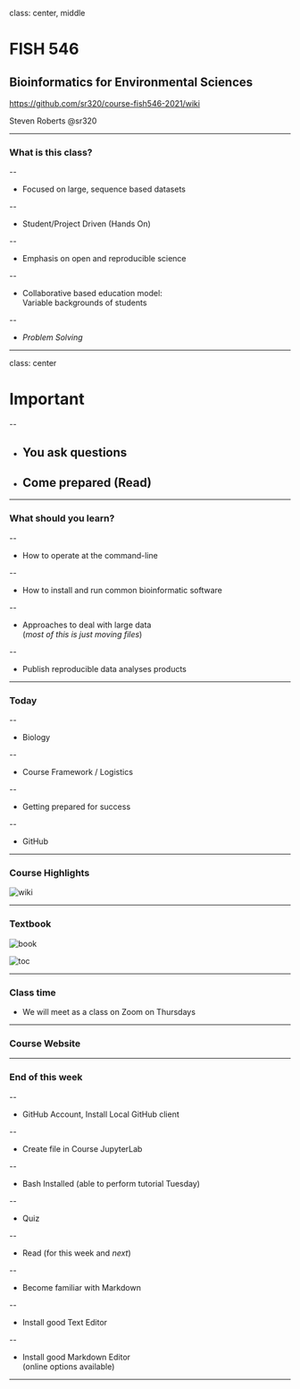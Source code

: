 class: center, middle

# FISH 546
## Bioinformatics for Environmental Sciences

https://github.com/sr320/course-fish546-2021/wiki


Steven Roberts
@sr320

---

### What is this class?
--

- Focused on large, sequence based datasets

--

- Student/Project Driven (Hands On)

--

- Emphasis on open and reproducible science


--

- Collaborative based education model:  
Variable backgrounds of students


--

- _Problem Solving_


---

class: center

# Important

--

- ## You ask questions
- ## Come prepared (Read)





---

### What should you learn?

--

- How to operate at the command-line

--

- How to install and run common bioinformatic software

--

- Approaches to deal with large data     
    (_most of this is just moving files_)

--

- Publish reproducible data analyses products




---

### Today

--

- Biology

--

- Course Framework / Logistics

--

- Getting prepared for success

--

- GitHub




---
### Course Highlights

![wiki](http://eagle.fish.washington.edu/cnidarian/skitch/Home_·_sr320_course-fish546-2016_Wiki_1D9C6972.png)


---

### Textbook

![book](http://eagle.fish.washington.edu/cnidarian/skitch/Bioinformatics_Data_Skills__Reproducible_and_Robust_Research_with_Open_Source_Tools__Vince_Buffalo__9781449367374__Amazon_com__Books_1D9C69E4.png)


![toc](http://eagle.fish.washington.edu/cnidarian/skitch/Bioinformatics_Data_Skills_pdf__page_7_of_538__1D9C6A89.png)


---

### Class time



- We will meet as a class on Zoom on Thursdays


---

### Course Website


---

### End of this week

--

- GitHub Account, Install Local GitHub client

--

- Create file in Course JupyterLab

--

- Bash Installed (able to perform tutorial Tuesday)

--

- Quiz

--

- Read (for this week and _next_)

--

- Become familiar with Markdown

--

- Install good Text Editor

--

- Install good Markdown Editor     
(online options available)


---
